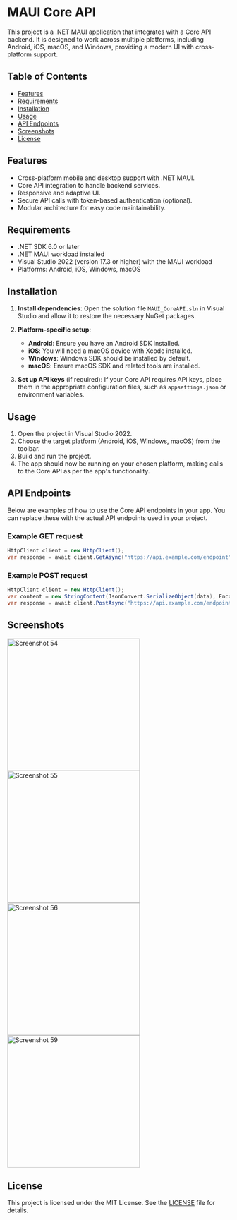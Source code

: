 # MAUI Core API

This project is a .NET MAUI application that integrates with a Core API backend. It is designed to work across multiple platforms, including Android, iOS, macOS, and Windows, providing a modern UI with cross-platform support.

## Table of Contents
- [Features](#features)
- [Requirements](#requirements)
- [Installation](#installation)
- [Usage](#usage)
- [API Endpoints](#api-endpoints)
- [Screenshots](#Screenshots)
- [License](#license)

## Features
- Cross-platform mobile and desktop support with .NET MAUI.
- Core API integration to handle backend services.
- Responsive and adaptive UI.
- Secure API calls with token-based authentication (optional).
- Modular architecture for easy code maintainability.

## Requirements
- .NET SDK 6.0 or later
- .NET MAUI workload installed
- Visual Studio 2022 (version 17.3 or higher) with the MAUI workload
- Platforms: Android, iOS, Windows, macOS

## Installation

1. **Install dependencies**:
   Open the solution file `MAUI_CoreAPI.sln` in Visual Studio and allow it to restore the necessary NuGet packages.

2. **Platform-specific setup**:
   - **Android**: Ensure you have an Android SDK installed.
   - **iOS**: You will need a macOS device with Xcode installed.
   - **Windows**: Windows SDK should be installed by default.
   - **macOS**: Ensure macOS SDK and related tools are installed.

3. **Set up API keys** (if required):
   If your Core API requires API keys, place them in the appropriate configuration files, such as `appsettings.json` or environment variables.

## Usage

1. Open the project in Visual Studio 2022.
2. Choose the target platform (Android, iOS, Windows, macOS) from the toolbar.
3. Build and run the project.
4. The app should now be running on your chosen platform, making calls to the Core API as per the app's functionality.

## API Endpoints

Below are examples of how to use the Core API endpoints in your app. You can replace these with the actual API endpoints used in your project.

### Example GET request
```csharp
HttpClient client = new HttpClient();
var response = await client.GetAsync("https://api.example.com/endpoint");
```

### Example POST request
```csharp
HttpClient client = new HttpClient();
var content = new StringContent(JsonConvert.SerializeObject(data), Encoding.UTF8, "application/json");
var response = await client.PostAsync("https://api.example.com/endpoint", content);
```

## Screenshots

<img src="https://github.com/user-attachments/assets/88cba90f-e627-491b-a770-4ca4f96a9926" alt="Screenshot 54" height="300px">
<img src="https://github.com/user-attachments/assets/3f71344f-2e6a-4c12-84ed-8b6fc764ade9" alt="Screenshot 55" height="300px">
<img src="https://github.com/user-attachments/assets/2ca53dd8-1762-4b8e-8298-7176c34c33de" alt="Screenshot 56" height="300px">
<img src="https://github.com/user-attachments/assets/6c5bd8aa-9da3-44b5-8116-b8219801004b" alt="Screenshot 59" height="300px">


## License

This project is licensed under the MIT License. See the [LICENSE](LICENSE) file for details.




